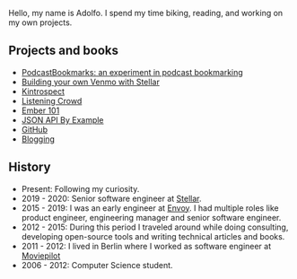Hello, my name is Adolfo. I spend my time biking, reading, and working on my own projects.

## Projects and books

- [PodcastBookmarks: an experiment in podcast bookmarking](https://podcastbookmarks.com/)
- [Building your own Venmo with Stellar](https://blog.abuiles.com/building-your-own-venmo-with-stellar/)
- [Kintrospect](https://github.com/abuiles/kintrospect)
- [Listening Crowd](https://github.com/abuiles/listening-crowd)
- [Ember 101](https://leanpub.com/ember-cli-101)
- [JSON API By Example](https://leanpub.com/json-api-by-example)
- [GitHub](http://github.com/abuiles)
- [Blogging](articles)

## History

- Present: Following my curiosity.
- 2019 - 2020: Senior software engineer at [Stellar](https://www.stellar.org/).
- 2015 - 2019: I was an early engineer at [Envoy](https://envoy.com/). I had multiple roles like product engineer, engineering manager and senior software engineer.
- 2012 - 2015: During this period I traveled around while doing consulting, developing open-source tools and writing technical articles and books.
- 2011 - 2012: I lived in Berlin where I worked as software engineer at [Moviepilot](https://en.wikipedia.org/wiki/Moviepilot)
- 2006 - 2012: Computer Science student.
